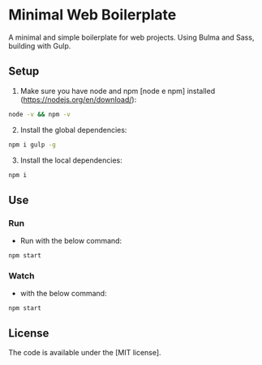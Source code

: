 # Minimal Web Boilerplate
A minimal and simple boilerplate for web projects. Using Bulma and Sass, building with Gulp.

## Setup

1. Make sure you have node and npm [node e npm] installed (https://nodejs.org/en/download/):

```sh
node -v && npm -v
```

2. Install the global dependencies:

```sh
npm i gulp -g
```

3. Install the local dependencies:

```sh
npm i
```

## Use

### Run

* Run with the below command:

```
npm start
```

### Watch

*  with the below command:

```
npm start
```

## License

The code is available under the [MIT license].